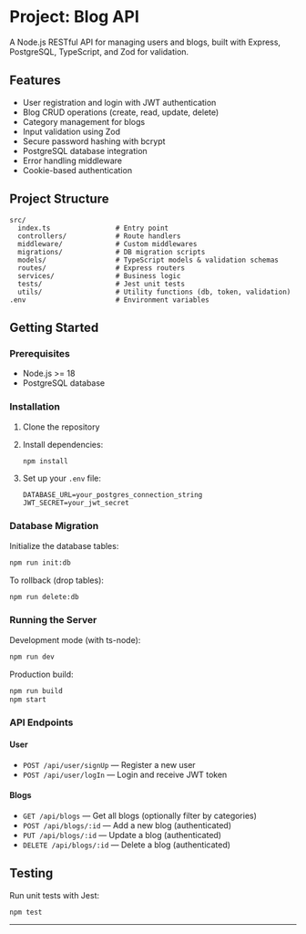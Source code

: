 # Project: Blog API

A Node.js RESTful API for managing users and blogs, built with Express, PostgreSQL, TypeScript, and Zod for validation.

## Features

- User registration and login with JWT authentication
- Blog CRUD operations (create, read, update, delete)
- Category management for blogs
- Input validation using Zod
- Secure password hashing with bcrypt
- PostgreSQL database integration
- Error handling middleware
- Cookie-based authentication

## Project Structure

```
src/
  index.ts                # Entry point
  controllers/            # Route handlers
  middleware/             # Custom middlewares
  migrations/             # DB migration scripts
  models/                 # TypeScript models & validation schemas
  routes/                 # Express routers
  services/               # Business logic
  tests/                  # Jest unit tests
  utils/                  # Utility functions (db, token, validation)
.env                      # Environment variables
```

## Getting Started

### Prerequisites

- Node.js >= 18
- PostgreSQL database

### Installation

1. Clone the repository
2. Install dependencies:

   ```sh
   npm install
   ```

3. Set up your `.env` file:

   ```
   DATABASE_URL=your_postgres_connection_string
   JWT_SECRET=your_jwt_secret
   ```

### Database Migration

Initialize the database tables:

```sh
npm run init:db
```

To rollback (drop tables):

```sh
npm run delete:db
```

### Running the Server

Development mode (with ts-node):

```sh
npm run dev
```

Production build:

```sh
npm run build
npm start
```

### API Endpoints

#### User

- `POST /api/user/signUp` — Register a new user
- `POST /api/user/logIn` — Login and receive JWT token

#### Blogs

- `GET /api/blogs` — Get all blogs (optionally filter by categories)
- `POST /api/blogs/:id` — Add a new blog (authenticated)
- `PUT /api/blogs/:id` — Update a blog (authenticated)
- `DELETE /api/blogs/:id` — Delete a blog (authenticated)

## Testing

Run unit tests with Jest:

```sh
npm test
```

---
